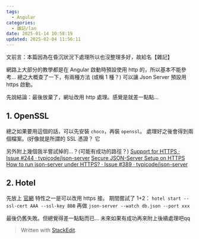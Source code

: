 ```yaml
---
tags:
  - Angular
categories:
  - 雜記/lan
date: 2025-01-14 10:58:19
updated: 2025-02-04 11:56:11
---
```

文前言：本篇因為在昏沉狀況下處理所以也沒整理多好，故給名【雜記】

網路上大部分的教學都是在 Angular 啟動時預設使用 http 的，所以基本不能參考...
總之大概查了一下，有兩種方法 (或稱 1 種？) 可以讓 Json Server 預設用 https 啟動。

先說結論：最後放棄了，網址改用 http 處理。感覺是就差一點點...

## 1. OpenSSL

總之如果要用這個的話，可以先安裝 `choco`，再裝 `openssl`。
處理好之後會得到兩個檔案。(好像就是所謂的 SSL 憑證？
它

另外附上幾個我半嘗試掉的...？(可能有成功的路徑？)
[Support for HTTPS · Issue #244 · typicode/json-server](https://github.com/typicode/json-server/issues/244)
[Secure JSON-Server Setup on HTTPS](https://json-server.dev/json-server-https/)
[How to run json-server under HTTPS? · Issue #389 · typicode/json-server](https://github.com/typicode/json-server/issues/389)

## 2. Hotel

先放上 [官網](https://github.com/typicode/hotel)
特性之一是可以改用 https 接。
期間嘗試了 1+2： 
`hotel start --ssl-cert AAA --ssl-key BBB` 
再做 `json-server --watch db.json --port xxx`

最後仍舊失敗。但總覺得差一點點而已...
未來如果有成功再來附上後續處理吧qq



> Written with [StackEdit](https://stackedit.io/).